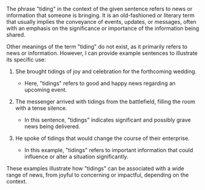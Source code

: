 The phrase "tiding" in the context of the given sentence refers to news or information that someone is bringing. It is an old-fashioned or literary term that usually implies the conveyance of events, updates, or messages, often with an emphasis on the significance or importance of the information being shared.

Other meanings of the term "tiding" do not exist, as it primarily refers to news or information. However, I can provide example sentences to illustrate its specific use:

1. She brought tidings of joy and celebration for the forthcoming wedding.
   - Here, "tidings" refers to good and happy news regarding an upcoming event.

2. The messenger arrived with tidings from the battlefield, filling the room with a tense silence.
   - In this sentence, "tidings" indicates significant and possibly grave news being delivered.

3. He spoke of tidings that would change the course of their enterprise.
   - In this example, "tidings" refers to important information that could influence or alter a situation significantly.

These examples illustrate how "tidings" can be associated with a wide range of news, from joyful to concerning or impactful, depending on the context.